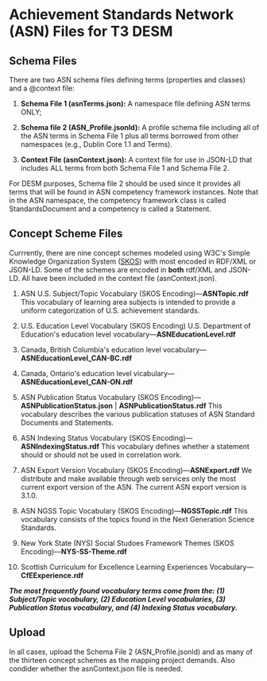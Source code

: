 # Achievement Standards Network (ASN) Files for T3 DESM

## Schema Files
There are two ASN schema files defining terms (properties and classes) and a @context file:
1. **Schema File 1 (asnTerms.json):** A namespace file defining ASN terms ONLY; 

1. **Schema file 2 (ASN_Profile.jsonld):** A profile schema file including all of the ASN terms in Schema File 1 plus all terms borrowed from other namespaces (e.g., Dublin Core 1.1 and Terms).

1. **Context File (asnContext.json):** A context file for use in JSON-LD that includes ALL terms from both Schema File 1 and Schema File 2.

For DESM purposes, Schema file 2 should be used since it provides all terms that will be found in ASN competency framework instances. Note that in the ASN namespace, the competency framework class is called StandardsDocument and a competency is called a Statement.

## Concept Scheme Files

Currrently, there are nine concept schemes modeled using W3C's Simple Knowledge Organization System ([SKOS](http://www.w3.org/2004/02/skos/core#)) with most encoded in RDF/XML or JSON-LD. Some of the schemes are encoded in **both** rdf/XML and JSON-LD.  All have been included in the context file (asnContext.json).

1. ASN U.S. Subject/Topic Vocabulary (SKOS Encoding)—**ASNTopic.rdf**
This vocabulary of learning area subjects is intended to provide a uniform categorization of U.S. achievement standards.

1. U.S. Education Level Vocabulary (SKOS Encoding) U.S. Department of Education's education level vocabulary—**ASNEducationLevel.rdf** 

1. Canada, British Columbia's education level vocabulary— **ASNEducationLevel_CAN-BC.rdf**

1. Canada, Ontario's education level vicabulary—**ASNEducationLevel_CAN-ON.rdf** 

1. ASN Publication Status Vocabulary (SKOS Encoding)—**ASNPublicationStatus.json** | **ASNPublicationStatus.rdf**
This vocabulary describes the various publication statuses of ASN Standard Documents and Statements.

1. ASN Indexing Status Vocabulary (SKOS Encoding)—**ASNIndexingStatus.rdf**
This vocabulary defines whether a statement should or should not be used in correlation work.

1. ASN Export Version Vocabulary (SKOS Encoding)—**ASNExport.rdf**
We distribute and make available through web services only the most current export version of the ASN. The current ASN export version is 3.1.0.

1. ASN NGSS Topic Vocabulary (SKOS Encoding)—**NGSSTopic.rdf**
This vocabulary consists of the topics found in the Next Generation Science Standards.

1. New York State (NYS) Social Studoes Framework Themes (SKOS Encoding)—**NYS-SS-Theme.rdf**

1. Scottish Curriculum for Excellence Learning Experiences Vocabulary—**CfEExperience.rdf**

***The most frequently found vocabulary terms come from the: (1) Subject/Topic vocabulary, (2) Education Level vocabularies, (3) Publication Status vocabulary, and (4) Indexing Status vocabulary.*** 

## Upload

In all cases, upload the Schema File 2 (ASN_Profile.jsonld) and as many of the thirteen concept schemes as the mapping project demands. Also condider whether the asnContext.json file is needed.
